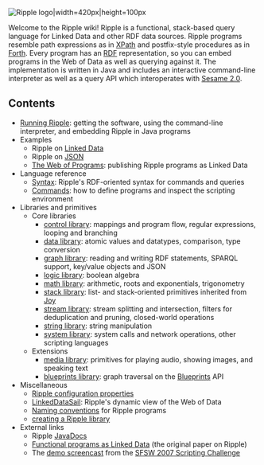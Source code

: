 <!-- This README can be viewed at https://github.com/joshsh/ripple/wiki -->

![Ripple logo|width=420px|height=100px](https://github.com/joshsh/ripple/wiki/graphics/ripple-logo-text-medium.png)

Welcome to the Ripple wiki!
Ripple is a functional, stack-based query language for Linked Data and other RDF data sources.
Ripple programs resemble path expressions as in [XPath](http://www.w3.org/TR/xpath/)
and postfix-style procedures as in
[Forth](http://en.wikipedia.org/wiki/Forth_&#40;programming_language\&#41;).
Every program has an [RDF](http://www.w3.org/RDF/) representation,
so you can embed programs in the Web of Data as well as querying against it.
The implementation is written in Java and includes an interactive command-line interpreter as well as a query API which interoperates with [Sesame 2.0](http://openrdf.org/).

## Contents

* [Running Ripple](https://github.com/joshsh/ripple/wiki/Running-Ripple): getting the software, using the command-line interpreter, and embedding Ripple in Java programs
* Examples
    * Ripple on [Linked Data](https://github.com/joshsh/ripple/wiki/ripple-on-linked-data)
    * Ripple on [JSON](https://github.com/joshsh/ripple/wiki/ripple-on-json)
    * [The Web of Programs](https://github.com/joshsh/ripple/wiki/The-Web-of-Programs): publishing Ripple programs as Linked Data
* Language reference
    * [Syntax](https://github.com/joshsh/ripple/wiki/Syntax): Ripple's RDF-oriented syntax for commands and queries
    * [Commands](https://github.com/joshsh/ripple/wiki/Commands): how to define programs and inspect the scripting environment
* Libraries and primitives
    * Core libraries
        * [control library](https://github.com/joshsh/ripple/wiki/control-library): mappings and program flow, regular expressions, looping and branching
        * [data library](https://github.com/joshsh/ripple/wiki/data-library): atomic values and datatypes, comparison, type conversion
        * [graph library](https://github.com/joshsh/ripple/wiki/graph-library): reading and writing RDF statements, SPARQL support, key/value objects and JSON
        * [logic library](https://github.com/joshsh/ripple/wiki/logic-library): boolean algebra
        * [math library](https://github.com/joshsh/ripple/wiki/math-library): arithmetic, roots and exponentials, trigonometry 
        * [stack library](https://github.com/joshsh/ripple/wiki/stack-library): list- and stack-oriented primitives inherited from [Joy](http://en.wikipedia.org/wiki/Joy_(programming_language))
        * [stream library](https://github.com/joshsh/ripple/wiki/stream-library): stream splitting and intersection, filters for deduplication and pruning, closed-world operations
        * [string library](https://github.com/joshsh/ripple/wiki/string-library): string manipulation
        * [system library](https://github.com/joshsh/ripple/wiki/system-library): system calls and network operations, other scripting languages
    * Extensions
        * [media library](https://github.com/joshsh/ripple/wiki/media-library): primitives for playing audio, showing images, and speaking text
        * [blueprints library](https://github.com/joshsh/ripple/wiki/blueprints-library): graph traversal on the [Blueprints](https://github.com/tinkerpop/blueprints/wiki/) API
* Miscellaneous
    * [Ripple configuration properties](https://github.com/joshsh/ripple/wiki/Ripple-configuration-properties)
    * [LinkedDataSail](https://github.com/joshsh/ripple/wiki/LinkedDataSail): Ripple's dynamic view of the Web of Data
    * [Naming conventions](https://github.com/joshsh/ripple/wiki/Naming-conventions) for Ripple programs
    * [creating a Ripple library](https://github.com/joshsh/ripple/wiki/creating-a-Ripple-library)
* External links
    * Ripple [JavaDocs](http://fortytwo.net/projects/ripple/api/latest)
    * [Functional programs as Linked Data](http://sunsite.informatik.rwth-aachen.de/Publications/CEUR-WS/Vol-248/paper10.pdf) (the original paper on Ripple)
    * The [demo screencast](http://ripple.googlecode.com/svn/trunk/docs/screencast/index.html) from the [SFSW 2007 Scripting Challenge](http://web.archive.org/web/20120326083323/http://www.semanticscripting.org/SFSW2007/)

